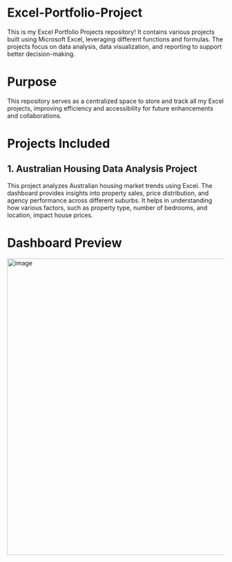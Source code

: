 # Excel-Portfolio-Project
This is my Excel Portfolio Projects repository! It contains various projects built using Microsoft Excel, leveraging different functions and formulas. The projects focus on data analysis, data visualization, and reporting to support better decision-making.

# Purpose
This repository serves as a centralized space to store and track all my Excel projects, improving efficiency and accessibility for future enhancements and collaborations.

# Projects Included

## 1. Australian Housing Data Analysis Project

This project analyzes Australian housing market trends using Excel. The dashboard provides insights into property sales, price distribution, and agency performance across different suburbs. It helps in understanding how various factors, such as property type, number of bedrooms, and location, impact house prices.

# Dashboard Preview

<img width="1551" height="686" alt="image" src="https://github.com/user-attachments/assets/1a08b76c-11da-4ca5-b0e5-a40398ffa98f" />




